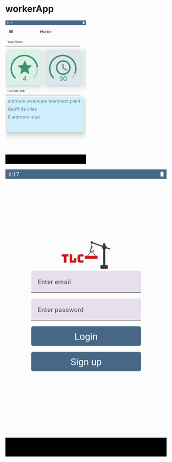 # workerApp

<img src="https://github.com/freshGreenSalad/workerApp/blob/master/Screenshot_20220915_144745.png" width=50% height=50%>

![alt text](https://github.com/freshGreenSalad/workerApp/blob/master/Screenshot_20220915_145803.png?raw=true)
